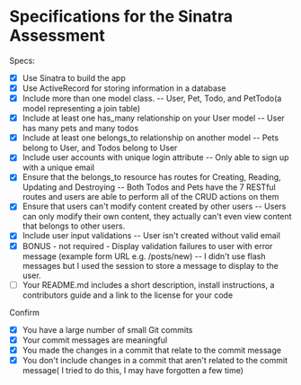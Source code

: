 # Specifications for the Sinatra Assessment

Specs:
- [x] Use Sinatra to build the app
- [x] Use ActiveRecord for storing information in a database
- [x] Include more than one model class. -- User, Pet, Todo, and PetTodo(a model representing a join table)
- [x] Include at least one has_many relationship on your User model -- User has many pets and many todos
- [x] Include at least one belongs_to relationship on another model -- Pets belong to User, and Todos belong to User
- [x] Include user accounts with unique login attribute -- Only able to sign up with a unique email
- [x] Ensure that the belongs_to resource has routes for Creating, Reading, Updating and Destroying -- Both Todos and Pets have the 7 RESTful routes and users are able to perform all of the CRUD actions on them
- [x] Ensure that users can't modify content created by other users -- Users can only modify their own content, they actually can't even view content that belongs to other users.
- [x] Include user input validations -- User isn't created without valid email
- [x] BONUS - not required - Display validation failures to user with error message (example form URL e.g. /posts/new) -- I didn't use flash messages but I used the session to store a message to display to the user.
- [ ] Your README.md includes a short description, install instructions, a contributors guide and a link to the license for your code

Confirm
- [x] You have a large number of small Git commits
- [x] Your commit messages are meaningful
- [x] You made the changes in a commit that relate to the commit message
- [x] You don't include changes in a commit that aren't related to the commit message( I tried to do this, I may have forgotten a few time)
